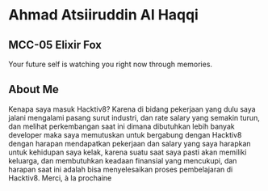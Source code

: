 # **Ahmad Atsiiruddin Al Haqqi**

## **MCC-05 Elixir Fox**
Your future self is watching you right now through memories.

## **About Me**
Kenapa saya masuk Hacktiv8? Karena di bidang pekerjaan yang dulu saya jalani mengalami pasang surut industri, dan rate salary yang semakin turun, dan melihat perkembangan saat ini dimana dibutuhkan lebih banyak developer maka saya memutuskan untuk bergabung dengan Hacktiv8 dengan harapan mendapatkan pekerjaan dan salary yang saya harapkan untuk kehidupan saya kelak, karena suatu saat saya pasti akan memiliki keluarga, dan membutuhkan keadaan finansial yang mencukupi, dan harapan saat ini adalah bisa menyelesaikan proses pembelajaran di Hacktiv8. Merci, à la prochaine